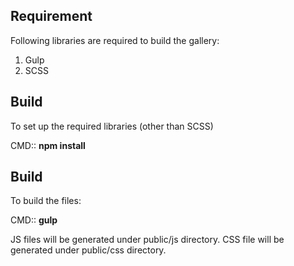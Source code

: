 ## Requirement
Following libraries are required to build the gallery:

1. Gulp
2. SCSS

## Build
To set up the required libraries (other than SCSS)

CMD:: **npm install**

## Build
To build the files:

CMD:: **gulp**

JS files will be generated under public/js directory.
CSS file will be generated under public/css directory.


